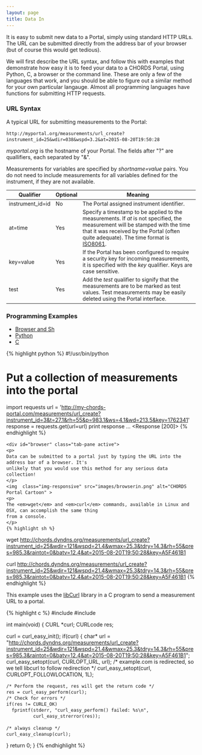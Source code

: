 ```yaml
---
layout: page
title: Data In
---
```


It is easy to submit new data to a Portal, simply using standard HTTP URLs. The URL can be submitted 
directly from the address bar of your browser (but of course this would get tedious).

We will first describe the URL syntax, and follow this with examples that demonstrate how easy it is to feed your
data to a CHORDS Portal, using Python, C, a browser or the command line. These are only a few
of the languages that work, and you should be able to figure out a similar method for your own
particular langauge. Almost all programming languages have functions for submitting HTTP requests. 

###  URL Syntax

A typical URL for submitting measurements to the Portal:

    http://myportal.org/measurements/url_create?instrument_id=25&wdir=038&wspd=3.2&at=2015-08-20T19:50:28

_myportal.org_ is the hostname of your Portal. The fields after "?" are quallifiers, each
separated by "&". 

Measurements for variables are specified by _shortname=value_ pairs. You do not need to include
measurements for all variables defined for the instrument, if they are not available.

<table class="table table-striped">
  <thead>
    <tr>
      <th>Qualifier</th>
      <th>Optional</th>
      <th>Meaning</th>
    </tr>
  </thead>
  <tbody>
    <tr>
      <td>instrument_id=id</td>
      <td>No</td>
      <td>The Portal assigned instrument identifier.</td>
    </tr>
    <tr>
      <td>at=time</td>
      <td>Yes</td>
      <td>Specify a timestamp to be applied to the measurements. If <em>at</em> is not specified,
      the measurement will be stamped with the time that it was received by the Portal (often 
      quite adequate). The time format is <a href="https://en.wikipedia.org/wiki/ISO_8601">ISO8061</a>.</td>
    </tr>
    <tr>
      <td>key=value</td>
      <td>Yes</td>
      <td>If the Portal has been configured to require a security key for incoming measurements, it
      is specified with the <em>key</em> qualifier. Keys are case sensitive.</td>
    </tr>
    <tr>
      <td>test</td>
      <td>Yes</td>
      <td>Add the <em>test</em> qualifier to signify that the measurements are to be marked as test 
      values. Test measurements may be easily deleted using the Portal interface.</td>
    </tr>
  </tbody>
</table>

### Programming Examples

<ul class="nav nav-pills">
  <li class="active"><a data-toggle="tab" href="#browser">Browser and Sh</a></li>
  <li><a data-toggle="tab" href="#python">Python</a></li>
  <li><a data-toggle="tab" href="#c">C</a></li>
</ul>

<div class="tab-content">

  <div id="python" class="tab-pane">
    {% highlight python %}
#!/usr/bin/python

# Put a collection of measurements into the portal
import requests
url = 'http://my-chords-portal.com/measurements/url_create?instrument_id=3&t=27.1&rh=55&p=983.1&ws=4.1&wd=213.5&key=1762341'
response = requests.get(url=url)
print response
...
<Response [200]>
      {% endhighlight %}
    </div>

    <div id="browser" class="tab-pane active">
    <p>
    Data can be submitted to a portal just by typing the URL into the address bar of a browser. It's
    unlikely that you would use this method for any serious data collection!
    </p>
    <img  class="img-responsive" src="images/browserin.png" alt="CHORDS Portal Cartoon" >
    <p>
    The <em>wget</em> and <em>curl</em> commands, available in Linux and OSX, can accomplish the same thing 
    from a console. 
    </p>
    {% highlight sh %}
wget http://chords.dyndns.org/measurements/url_create?instrument_id=25&wdir=121&wspd=21.4&wmax=25.3&tdry=14.3&rh=55&pres=985.3&raintot=0&batv=12.4&at=2015-08-20T19:50:28&key=A5F461B1
    
curl http://chords.dyndns.org/measurements/url_create?instrument_id=25&wdir=121&wspd=21.4&wmax=25.3&tdry=14.3&rh=55&pres=985.3&raintot=0&batv=12.4&at=2015-08-20T19:50:28&key=A5F461B1
    {% endhighlight %}
  </div>

  <div id="c" class="tab-pane">
  <p>
  This example uses the <a href="http://curl.haxx.se/libcurl/c/libcurl.html">libCurl</a> library in a 
  C program to send a measurement URL to a portal. 
  </p>
  {% highlight c %}
#include <stdio.h>
#include <curl/curl.h>
 
int main(void)
{
  CURL *curl;
  CURLcode res;
 
  curl = curl_easy_init();
  if(curl) {
    char* url = "http://chords.dyndns.org/measurements/url_create?instrument_id=25&wdir=121&wspd=21.4&wmax=25.3&tdry=14.3&rh=55&pres=985.3&raintot=0&batv=12.4&at=2015-08-20T19:50:28&key=A5F461B1";
    curl_easy_setopt(curl, CURLOPT_URL, url);
    /* example.com is redirected, so we tell libcurl to follow redirection */ 
    curl_easy_setopt(curl, CURLOPT_FOLLOWLOCATION, 1L);
 
    /* Perform the request, res will get the return code */ 
    res = curl_easy_perform(curl);
    /* Check for errors */ 
    if(res != CURLE_OK)
      fprintf(stderr, "curl_easy_perform() failed: %s\n",
              curl_easy_strerror(res));
 
    /* always cleanup */ 
    curl_easy_cleanup(curl);
  }
  return 0;
}
{% endhighlight %}
  </div>



